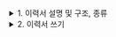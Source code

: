<details>
<summary>1. 이력서 설명 및 구조, 종류</summary>
  
### 이력서란
* 목적: 취업 또는 학업 연구 진학을 위해
* 내용: 자신의 연락처가 기재된 학력사항, 경력사항, 역량을 보여주는
* 형태: 일정한 양식을 갖춘 문서

<br>

### 이력서의 중요성과 목적
* 나에 대한 첫인상
* 면접까지 가기 위한 첫 통과 관문
* 자신의 능력을 거짓없이 어필
* 내가 적임자임을 설득
* 유학 또는 취업을 위한 필수문서
* **면접의 기회까지 연결해 주는 문서**

<br>

### Resume vs CV(Curriculum Vitae)
|RESUME|CV|
|:--:|:--:|
|본인의 **경험, 능력, 교육사항** 등을<br>짧게 1~2p로 요약|본인의 **생애 주요 이슈**를 정리한<br>3장 이상의 총정리 문서|
|미국, 캐나다의 일반 취업| * 유럽, 중동, 아프리카 지역 일반 취업<br> * 학업, 연구 등의 유학|

<br>

### 이력서의 구조
|목록|예시|설명|
|:--:|:--:|:--:|
|이름,<br>연락처|KYEONGNAM KIM<br>110, Sinnae-ro, Jungnang-gu, Seoul, Republic of Korea<br>Tel: 82-10-0000-0000<br>Email: kkyy0126@naver.com|이력서를 확인한 뒤에 나에게 연락할 수 있는<br>가장 효율적인 연락처 수단을 표기||
|학력 사항|Sejong University, Seoul<br>- Major: Software Department |최근 학위 순서부터 대학까지 기재하되<br>차별화될 수 있는 고등학교 이력은 명시해도 됨|
* 경력 사항
* 기타 능력
<br>

### 한국 이력서와의 차이
|한국|외국|
|:--:|:--:|
|- 사진부착<br>- 가족관계<br>- 1인칭 화자(나)로 지칭<br>- 신체조건(키, 몸무게, 혈액형 등)<br>- 학점기재<br>- 운전면허증(태권도 3단)|- 자유형식<br>- 나(I)기재x, 마침표(.)X<br>**직무와 관련있는 것만**|

<br>

### 이력서 기본 양식
1. **디자인 요소** 고려하기: 글자크기는 10pt이상
2. **Resume의 길이**: **A4용지 1장**이 적당. 단, 10년 이상 경력을 가져 근무한 회사가 5~6곳 이상일 시 여러 장 작성 가능
3. **경력, 학력** 기재순서: 역연대순으로 작성, **Bullet point**를 사용, 주어 없이 **동사의 과거형**으로 기재
4. **성과위주**로 작성: 주어진 업무를 **어떻게 수행**했는지, 얼마나 **성공적으로** 수행했는지 보여주기. 그 프로젝트에서 **어떤 일을 했는지** 업무를 설명하기
5. **전문성**을 갖춰서 작성: 이모티콘, 알록달록한 색깔은 배제

</details>

<details>
<summary>2. 이력서 쓰기</summary>
  
``` 
- 지원하고자 하는 [포지션]과 [연관성]이 있는 내용만을 기재하는 것이 중요
- [거짓]이나 과장 없이 작성할 것
- 구체적이고 [성과]가 드러날 수 있도록 수치를 사용하여 작성하는 것이 좋음
- 맞춤법은 국문보다 더 꼼꼼하게 확인. I 사용 금지(주관적인 견해 배제)
- [능동적]이고 [적극적]인 표현 사용: 수동태 동사들 보다는 능동적 동사 사용을 선호
```
### 1. Personal Information: 개인정보 작성하기
* 이름: 문서제목과 같은 역할을 함
  ```
  글자크기에 차등을 둘 것(약 18-26pt)
  bold체로 가입
  영문 작성 기준대로 이름 뒤에 성을 쓸 것
  ```
* 주소: 해당 주소로 통지서가 날아오기 때문에 정확하게 기재할 것
* 전화번호: **매일 연락이 가능한 연락처**(핸드폰)을 작성. 국가 번호는 **+82**로 기재. (특히 경영이나 비서 직군
* E-mail: 매일 1~2회 이상 **확인 가능한 계정**을 사용할 것
  ```
  이메일의 주소가 비격식적인 별명이나 용어로 되어있다면,
  본인의 이름과 최대한 가깝고 간단한 이메일 계정을 만드는 것이 좋음.
  - 네이버 메일은 스팸으로 처리될 수 있기 때문에 gmail을 추천 
  ```
* Skype 아이디
* LinkedIn 프로필 주소
<br>

### 2. Objective(=Career Summary, Candidate Profile)
주요 **강점, 핵심역량, 지원 목적과 포부**를 상단에 기재하는 section: IT는 분석역량을 강조
* **Strengths**: 지원자의 강점 소개 ```Candidate with an out-going personality with 1:1 marketing experience)
* **Applying Position**: 지원 분야 및 포지션 설명 ```for the entry-level position in Sales```
* **Career Goal**: 지원 목표 및 포부 ```aiming to develop ...```
